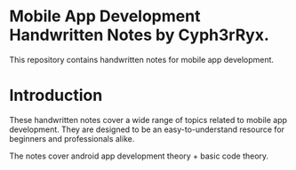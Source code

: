 # Mobile App Development Handwritten Notes by Cyph3rRyx. 

This repository contains handwritten notes for mobile app development.


# Introduction

These handwritten notes cover a wide range of topics related to mobile app development. They are designed to be an easy-to-understand resource for beginners and professionals alike.

The notes cover android app development theory + basic code theory.
